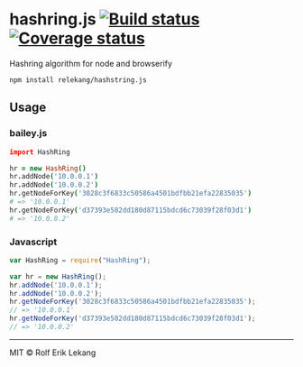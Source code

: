 # hashring.js [![Build status](https://ci.frigg.io/badges/relekang/hashring.js/)](https://ci.frigg.io/relekang/hashring.js/last/) [![Coverage status](https://ci.frigg.io/badges/coverage/relekang/hashring.js/)](https://ci.frigg.io/relekang/hashring.js/last/)


Hashring algorithm for node and browserify

```
npm install relekang/hashstring.js
```
## Usage
### bailey.js
```coffee
import HashRing

hr = new HashRing()
hr.addNode('10.0.0.1')
hr.addNode('10.0.0.2')
hr.getNodeForKey('3028c3f6833c50586a4501bdfbb21efa22835035')
# => '10.0.0.1'
hr.getNodeForKey('d37393e582dd180d87115bdcd6c73039f28f03d1')
# => '10.0.0.2'
```

### Javascript
```javascript
var HashRing = require("HashRing");

var hr = new HashRing();
hr.addNode('10.0.0.1');
hr.addNode('10.0.0.2');
hr.getNodeForKey('3028c3f6833c50586a4501bdfbb21efa22835035');
// => '10.0.0.1'
hr.getNodeForKey('d37393e582dd180d87115bdcd6c73039f28f03d1');
// => '10.0.0.2'
```
----------------------

MIT © Rolf Erik Lekang
